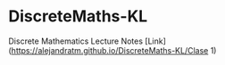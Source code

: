 # DiscreteMaths-KL
Discrete Mathematics Lecture Notes [Link](https://alejandratm.github.io/DiscreteMaths-KL/Clase 1)
